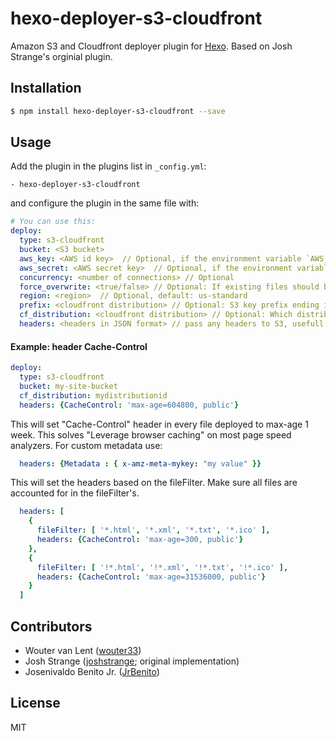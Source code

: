 # hexo-deployer-s3-cloudfront

Amazon S3 and Cloudfront deployer plugin for [Hexo](http://hexo.io/). Based on Josh Strange's orginial plugin.

## Installation

``` bash
$ npm install hexo-deployer-s3-cloudfront --save
```

## Usage

Add the plugin in the plugins list in `_config.yml`:

```plugins:
- hexo-deployer-s3-cloudfront
```

and configure the plugin in the same file with:

``` yaml
# You can use this:
deploy:
  type: s3-cloudfront
  bucket: <S3 bucket>
  aws_key: <AWS id key>  // Optional, if the environment variable `AWS_KEY` is set
  aws_secret: <AWS secret key>  // Optional, if the environment variable `AWS_SECRET` is set
  concurrency: <number of connections> // Optional
  force_overwrite: <true/false> // Optional: If existing files should be forcefully overwritten on S3. Default: true
  region: <region>  // Optional, default: us-standard
  prefix: <cloudfront distribution> // Optional: S3 key prefix ending in /
  cf_distribution: <cloudfront distribution> // Optional: Which distribution should be invalidated?
  headers: <headers in JSON format> // pass any headers to S3, usefull for metadata cache setting of Hexo assets
```
#### Example: header Cache-Control

``` yaml
deploy:
  type: s3-cloudfront
  bucket: my-site-bucket
  cf_distribution: mydistributionid
  headers: {CacheControl: 'max-age=604800, public'}
```

This will set "Cache-Control" header in every file deployed to max-age 1 week. This solves "Leverage browser caching" on most page speed analyzers. For custom metadata use:

``` yaml
  headers: {Metadata : { x-amz-meta-mykey: "my value" }}
```

This will set the headers based on the fileFilter.  Make sure all files are accounted for in the fileFilter's.  
``` yaml
  headers: [
    {
      fileFilter: [ '*.html', '*.xml', '*.txt', '*.ico' ],
      headers: {CacheControl: 'max-age=300, public'}
    },
    {
      fileFilter: [ '!*.html', '!*.xml', '!*.txt', '!*.ico' ],
      headers: {CacheControl: 'max-age=31536000, public'}
    }
  ]
```

## Contributors

- Wouter van Lent ([wouter33](https://github.com/wouter33))
- Josh Strange ([joshstrange](https://github.com/joshstrange); original implementation)
- Josenivaldo Benito Jr. ([JrBenito](https://github.com/jrbenito))

## License

MIT
